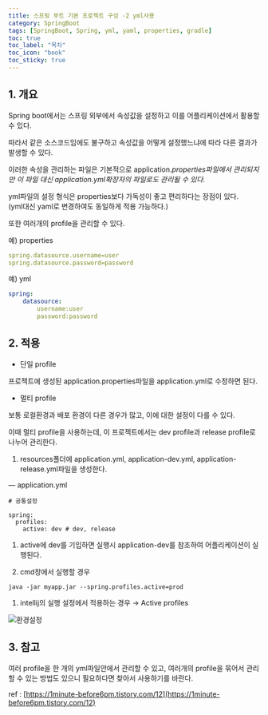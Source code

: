```yaml
---
title: 스프링 부트 기본 프로젝트 구성 -2 yml사용
category: SpringBoot
tags: [SpringBoot, Spring, yml, yaml, properties, gradle]
toc: true
toc_label: "목차"
toc_icon: "book"
toc_sticky: true
---
```


## 1. 개요
Spring boot에서는 스프링 외부에서 속성값을 설정하고 이를 어플리케이션에서 활용할 수 있다.

따라서 같은 소스코드임에도 불구하고 속성값을 어떻게 설정했느냐에 따라 다른 결과가 발생할 수 있다.

이러한 속성을 관리하는 파일은 기본적으로 application.*properties파일에서 관리되지만 이 파일 대신 application.yml확장자의 파일로도 관리될 수 있다.*

yml파일의 설정 형식은 properties보다 가독성이 좋고 편리하다는 장점이 있다.  
(yml대신 yaml로 변경하여도 동일하게 적용 가능하다.)

또한 여러개의 profile을 관리할 수 있다.

예)  properties

```yaml
spring.datasource.username=user
spring.datasource.password=password
```

예) yml

```yaml
spring:
	datasource:
		username:user
		password:password
```

## 2. 적용
- 단일 profile

프로젝트에 생성된 application.properties파일을 application.yml로 수정하면 된다.

- 멀티 profile

보통 로컬환경과 배포 환경이 다른 경우가 많고, 이에 대한 설정이 다를 수 있다.

이때 멀티 profile을 사용하는데,  이 프로젝트에서는 dev profile과 release profile로 나누어 관리한다.

1. resources폴더에 application.yml, application-dev.yml, application-release.yml파일을 생성한다.

— application.yml

```
# 공통설정

spring:
  profiles:
    active: dev # dev, release
```

1. active에 dev를 기입하면 실행시 application-dev를 참조하여 어플리케이션이 실행된다.

1. cmd창에서 실행할 경우 

`java -jar myapp.jar --spring.profiles.active=prod`

1. intellij의 실행 설정에서 적용하는 경우 → Active profiles 

![환경설정](../../../assets/images/20220509/2022050904.png)

## 3. 참고
여러 profile을 한 개의 yml파일안에서 관리할 수 있고, 여러개의 profile을 묶어서 관리할 수 있는 방법도 있으니 필요하다면 찾아서 사용하기를 바란다.

ref : [https://1minute-before6pm.tistory.com/12](https://1minute-before6pm.tistory.com/12)